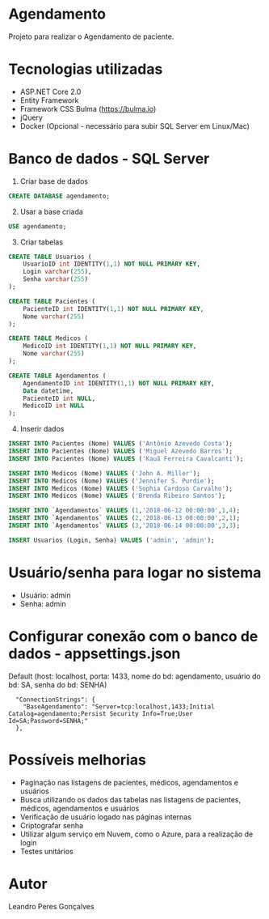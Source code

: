 # Agendamento
Projeto para realizar o Agendamento de paciente.

# Tecnologias utilizadas
- ASP.NET Core 2.0
- Entity Framework
- Framework CSS Bulma (https://bulma.io)
- jQuery
- Docker (Opcional - necessário para subir SQL Server em Linux/Mac)

# Banco de dados - SQL Server
1. Criar base de dados
```sql
CREATE DATABASE agendamento;
```
2. Usar a base criada
```sql
USE agendamento;
```
3. Criar tabelas
```sql
CREATE TABLE Usuarios (
	UsuarioID int IDENTITY(1,1) NOT NULL PRIMARY KEY,
	Login varchar(255),
	Senha varchar(255)
);

CREATE TABLE Pacientes (
	PacienteID int IDENTITY(1,1) NOT NULL PRIMARY KEY,
	Nome varchar(255)
);

CREATE TABLE Medicos (
	MedicoID int IDENTITY(1,1) NOT NULL PRIMARY KEY,
	Nome varchar(255)
);

CREATE TABLE Agendamentos (
	AgendamentoID int IDENTITY(1,1) NOT NULL PRIMARY KEY,
	Data datetime,
	PacienteID int NULL,
	MedicoID int NULL
);
```
4. Inserir dados
```sql
INSERT INTO Pacientes (Nome) VALUES ('Antônio Azevedo Costa');
INSERT INTO Pacientes (Nome) VALUES ('Miguel Azevedo Barros');
INSERT INTO Pacientes (Nome) VALUES ('Kauã Ferreira Cavalcanti');

INSERT INTO Medicos (Nome) VALUES ('John A. Miller');
INSERT INTO Medicos (Nome) VALUES ('Jennifer S. Purdie');
INSERT INTO Medicos (Nome) VALUES ('Sophia Cardoso Carvalho');
INSERT INTO Medicos (Nome) VALUES ('Brenda Ribeiro Santos');

INSERT INTO `Agendamentos` VALUES (1,'2018-06-12 00:00:00',1,4);
INSERT INTO `Agendamentos` VALUES (2,'2018-06-13 00:00:00',2,1);
INSERT INTO `Agendamentos` VALUES (3,'2018-06-14 00:00:00',3,3);

INSERT Usuarios (Login, Senha) VALUES ('admin', 'admin');
```

# Usuário/senha para logar no sistema
- Usuário: admin
- Senha: admin

# Configurar conexão com o banco de dados - appsettings.json
Default (host: localhost, porta: 1433, nome do bd: agendamento, usuário do bd: SA, senha do bd: SENHA)
```
  "ConnectionStrings": {
    "BaseAgendamento": "Server=tcp:localhost,1433;Initial Catalog=agendamento;Persist Security Info=True;User Id=SA;Password=SENHA;"
  },
 ```

# Possíveis melhorias
- Paginação nas listagens de pacientes, médicos, agendamentos e usuários
- Busca utilizando os dados das tabelas nas listagens de pacientes, médicos, agendamentos e usuários
- Verificação de usuário logado nas páginas internas
- Criptografar senha
- Utilizar algum serviço em Nuvem, como o Azure, para a realização de login
- Testes unitários

# Autor
Leandro Peres Gonçalves